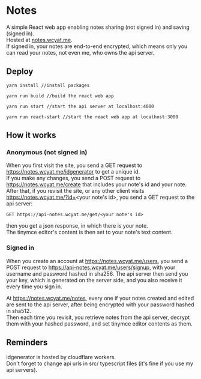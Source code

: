 # Notes

A simple React web app enabling notes sharing (not signed in) and saving (signed in). <br>
Hosted at [notes.wcyat.me](https://notes.wcyat.me). <br>
If signed in, your notes are end-to-end encrypted, which means only you can read your notes, not even me, who owns the api server.

## Deploy

```
yarn install //install packages
```

```
yarn run build //build the react web app
```

```
yarn run start //start the api server at localhost:4000
```

```
yarn run react-start //start the react web app at localhost:3000
```
## How it works
### Anonymous (not signed in)
When you first visit the site, you send a GET request to https://notes.wcyat.me/idgenerator to get a unique id. <br>
If you make any changes, you send a POST request to https://notes.wcyat.me/create that includes your note's id and your note. <br>
After that, if you revisit the site, or any other client visits https://notes.wcyat.me/?id=<your note's id>, you send a GET request to the api server: 
```
GET https://api-notes.wcyat.me/get/<your note's id>
```
then you get a json response, in which there is your note. <br>
The tinymce editor's content is then set to your note's text content.
### Signed in
When you create an account at https://notes.wcyat.me/users, you send a POST request to https://api-notes.wcyat.me/users/signup, with your username and password hashed in sha256. The api server then send you your key, which is generated on the server side, and you also receive it every time you sign in.

At https://notes.wcyat.me/notes, every one if your notes created and edited are sent to the api server, after being encrypted with your password hashed in sha512. <br>
Then each time you revisit, you retrieve notes from the api server, decrypt them with your hashed password, and set tinymce editor contents as them.
## Reminders

idgenerator is hosted by cloudflare workers. <br>
Don't forget to change api urls in src/ typescript files (it's fine if you use my api servers).
